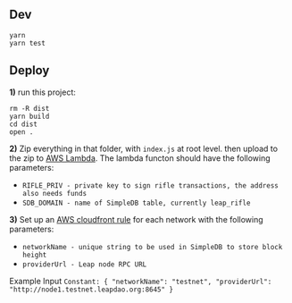 ## Dev

```
yarn
yarn test
```

## Deploy

**1)** run this project:
  ```
  rm -R dist
  yarn build
  cd dist
  open .
  ```

**2)** Zip everything in that folder, with `index.js` at root level. then upload to the zip to [AWS Lambda](https://eu-west-1.console.aws.amazon.com/lambda/home?region=eu-west-1#/functions/sniperRifle). The lambda functon should have the following parameters:
  - `RIFLE_PRIV - private key to sign rifle transactions, the address also needs funds`
  - `SDB_DOMAIN - name of SimpleDB table, currently leap_rifle`

**3)** Set up an [AWS cloudfront rule](https://eu-west-1.console.aws.amazon.com/cloudwatch/home?region=eu-west-1#rules:name=sniperRifleTestnet) for each network with the following parameters:
  - `networkName - unique string to be used in SimpleDB to store block height`
  - `providerUrl - Leap node RPC URL`

  Example Input `Constant: { "networkName": "testnet", "providerUrl": "http://node1.testnet.leapdao.org:8645" }`
